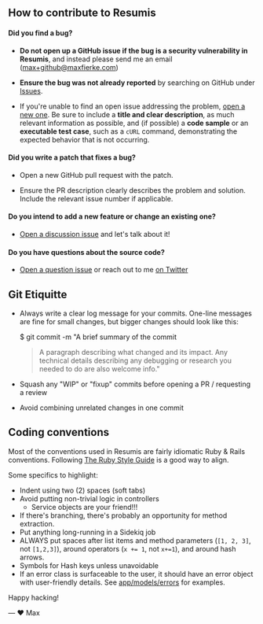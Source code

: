 ## How to contribute to Resumis

#### **Did you find a bug?**

* **Do not open up a GitHub issue if the bug is a security vulnerability
  in Resumis**, and instead please send me an email ([max+github@maxfierke.com](mailto:max+github@maxfierke.com?subject=RESUMISSEC:+Suspected+vulnerability))

* **Ensure the bug was not already reported** by searching on GitHub under [Issues](https://github.com/maxfierke/resumis/issues).

* If you're unable to find an open issue addressing the problem, [open a new one](https://github.com/maxfierke/resumis/issues/new). Be sure to include a **title and clear description**, as much relevant information as possible, and (if possible) a **code sample** or an **executable test case**, such as a `cURL` command, demonstrating the expected behavior that is not occurring.

#### **Did you write a patch that fixes a bug?**

* Open a new GitHub pull request with the patch.

* Ensure the PR description clearly describes the problem and solution. Include the relevant issue number if applicable.

#### **Do you intend to add a new feature or change an existing one?**

* [Open a discussion issue](https://github.com/maxfierke/resumis/issues/new?labels=discussion) and let's talk about it!

#### **Do you have questions about the source code?**

* [Open a question issue](https://github.com/maxfierke/resumis/issues/new?labels=question) or reach out to me [on Twitter](https://twitter.com/m4xm4n)

## Git Etiquitte

* Always write a clear log message for your commits. One-line messages are fine for small changes, but bigger changes should look like this:

    $ git commit -m "A brief summary of the commit
    > 
    > A paragraph describing what changed and its impact.
    > Any technical details describing any debugging or
    > research you needed to do are also welcome info."

* Squash any "WIP" or "fixup" commits before opening a PR / requesting a review
* Avoid combining unrelated changes in one commit

## Coding conventions

Most of the conventions used in Resumis are fairly idiomatic Ruby & Rails conventions.
Following [The Ruby Style Guide](https://github.com/bbatsov/ruby-style-guide) is a good way to align.

Some specifics to highlight:

  * Indent using two (2) spaces (soft tabs)
  * Avoid putting non-trivial logic in controllers
    * Service objects are your friend!!!
  * If there's branching, there's probably an opportunity for method extraction.
  * Put anything long-running in a Sidekiq job
  * ALWAYS put spaces after list items and method parameters (`[1, 2, 3]`, not `[1,2,3]`), around operators (`x += 1`, not `x+=1`), and around hash arrows.
  * Symbols for Hash keys unless unavoidable
  * If an error class is surfaceable to the user, it should have an error object with user-friendly details. See [app/models/errors](app/models/errors) for examples.

Happy hacking!

&mdash; ❤️ Max